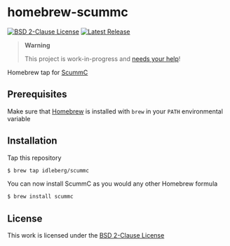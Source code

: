 # homebrew-scummc

[![BSD 2-Clause License](https://flat.badgen.net/badge/license/BSD%202-Clause/blue)](https://opensource.org/licenses/BSD-2-Clause)
[![Latest Release](https://flat.badgen.net/github/release/idleberg/homebrew-scummc)](https://github.com/idleberg/homebrew-scummc/releases)

> **Warning**
>
> This project is work-in-progress and [needs your help](/issues)!

Homebrew tap for [ScummC](https://github.com/AlbanBedel/scummc)

## Prerequisites

Make sure that [Homebrew](https://brew.sh/) is installed with `brew` in your `PATH` environmental variable

## Installation

Tap this repository

```sh
$ brew tap idleberg/scummc
```

You can now install ScummC as you would any other Homebrew formula

```sh
$ brew install scummc
```

## License

This work is licensed under the [BSD 2-Clause License](LICENSE)
